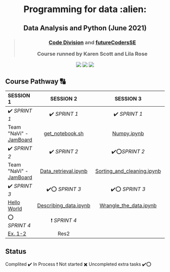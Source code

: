 <h1 align="center">Programming for data :alien:
</h1>
<h2 align="center">
Data Analysis and Python (June 2021)
</h2>
  
<h3 align="center">
  
> [Code Division](http://codedivision.co.uk "Code Division") 
> and [futureCodersSE](http://futurecoders.org.uk "futureCodersSE")
> 
> Course runned by Karen Scott and Lila Rose

</h3>

<p align="center">
<img src="https://img.shields.io/badge/Current%20Week-3-brightgreen">
<img src="https://img.shields.io/badge/Title-R,%20STATISTICS%20AND%20VISUALISATION-orange">
<img src="https://img.shields.io/badge/Next%20Week-DATA%20ANALYTIC%20SOFTWARE%20AND%20SECURITY-red">
</p>
  
## Course Pathway :capital_abcd:

| SESSION 1  | SESSION 2  | SESSION 3 | SESSION 4 |
| :------------ |:---------------:|:---------------:| -----:|
| :heavy_check_mark: *SPRINT 1* | :heavy_check_mark: *SPRINT 1* |:heavy_check_mark: *SPRINT 1* | *SPRINT 1* |
| Team "NaVi" - [JamBoard](https://jamboard.google.com/d/1jeZxbGckfsrLdZv-FocJwHoqDlJn-5JU0SgjH2FPcek/viewer "JamBoard")      | [get_notebook.sh](https://github.com/duntik/programming-for-data/tree/main/Session%202/Sprint%201 "get_notebook.sh")  | [Numpy.ipynb](https://github.com/duntik/programming-for-data/tree/main/Session%203/Sprint%201 "Numpy.ipynb") | Res4 |
| :heavy_check_mark: *SPRINT 2*    | :heavy_check_mark: *SPRINT 2* | :heavy_check_mark::o:*SPRINT 2* | *SPRINT 2* |
| Team "NaVi" - [JamBoard](https://jamboard.google.com/d/1jeZxbGckfsrLdZv-FocJwHoqDlJn-5JU0SgjH2FPcek/viewer "JamBoard")   | [Data_retrieval.ipynb](https://github.com/duntik/programming-for-data/tree/main/Session%202/Sprint%201 "Data_retrieval.ipynb") | [Sorting_and_cleaning.ipynb](https://github.com/duntik/programming-for-data/tree/main/Session%203/Sprint%202 "Sorting_and_cleaning.ipynb") | Res4 |
| :heavy_check_mark: *SPRINT 3*     | :heavy_check_mark::o:  *SPRINT 3* | :heavy_check_mark::o: *SPRINT 3* | *SPRINT 3* |
| [Hello World](https://github.com/duntik/programming-for-data/tree/main/Session%201/Sprint%203 "Hello World")  | [Describing_data.ipynb](https://github.com/duntik/programming-for-data/blob/main/Session%202/Sprint%203 "Describing_data.ipynb") | [Wrangle_the_data.ipynb](https://github.com/duntik/programming-for-data/tree/main/Session%203/Sprint%203") | Res4 |
| :o: *SPRINT 4*      | :heavy_exclamation_mark: *SPRINT 4* |
| [Ex. 1-2](https://github.com/duntik/programming-for-data/tree/main/Session%201/Sprint%204 "Ex. 1-2") | Res2 |



## Status
Complited :heavy_check_mark:
In Process :heavy_exclamation_mark:
Not started :heavy_multiplication_x:
Uncompleted extra tasks :heavy_check_mark::o:
